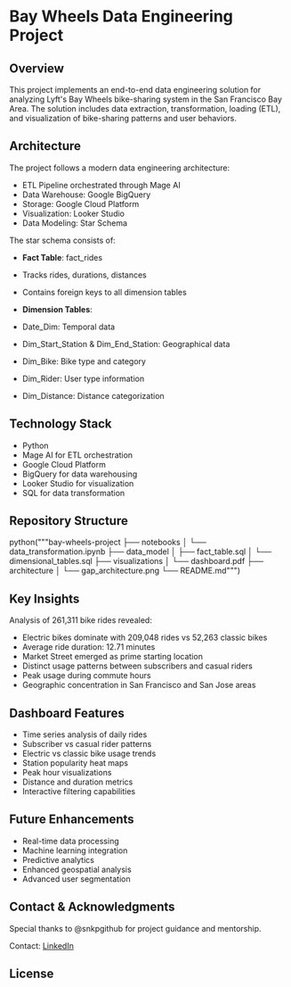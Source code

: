 # Bay Wheels Data Engineering Project

## Overview
This project implements an end-to-end data engineering solution for analyzing Lyft's Bay Wheels bike-sharing system in the San Francisco Bay Area. The solution includes data extraction, transformation, loading (ETL), and visualization of bike-sharing patterns and user behaviors.

## Architecture
The project follows a modern data engineering architecture:
- ETL Pipeline orchestrated through Mage AI
- Data Warehouse: Google BigQuery 
- Storage: Google Cloud Platform
- Visualization: Looker Studio
- Data Modeling: Star Schema

The star schema consists of:
- **Fact Table**: fact_rides
 - Tracks rides, durations, distances
 - Contains foreign keys to all dimension tables

- **Dimension Tables**:
 - Date_Dim: Temporal data 
 - Dim_Start_Station & Dim_End_Station: Geographical data
 - Dim_Bike: Bike type and category
 - Dim_Rider: User type information 
 - Dim_Distance: Distance categorization

## Technology Stack
- Python
- Mage AI for ETL orchestration
- Google Cloud Platform
- BigQuery for data warehousing
- Looker Studio for visualization
- SQL for data transformation

## Repository Structure
python("""bay-wheels-project
├── notebooks
│   └── data_transformation.ipynb
├── data_model
│   ├── fact_table.sql
│   └── dimensional_tables.sql
├── visualizations
│   └── dashboard.pdf
├── architecture
│   └── gap_architecture.png
└── README.md""")

## Key Insights
Analysis of 261,311 bike rides revealed:
- Electric bikes dominate with 209,048 rides vs 52,263 classic bikes
- Average ride duration: 12.71 minutes
- Market Street emerged as prime starting location
- Distinct usage patterns between subscribers and casual riders
- Peak usage during commute hours
- Geographic concentration in San Francisco and San Jose areas

## Dashboard Features
- Time series analysis of daily rides
- Subscriber vs casual rider patterns
- Electric vs classic bike usage trends
- Station popularity heat maps
- Peak hour visualizations
- Distance and duration metrics
- Interactive filtering capabilities

## Future Enhancements
- Real-time data processing
- Machine learning integration
- Predictive analytics
- Enhanced geospatial analysis
- Advanced user segmentation

## Contact & Acknowledgments
Special thanks to @snkpgithub for project guidance and mentorship.

Contact: [LinkedIn](https://www.linkedin.com/in/sai-dinesh-rachakonda-4b9767338/)

## License
